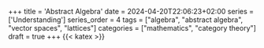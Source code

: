 +++
title = 'Abstract Algebra'
date = 2024-04-20T22:06:23+02:00
series = ['Understanding']
series_order = 4
tags = ["algebra", "abstract algebra", "vector spaces", "lattices"]
categories = ["mathematics", "category theory"]
draft = true
+++
{{< katex >}}
<!-- tags = ..."universal algebra", "set theory", "group theory", "ring theory", "field theory", "module theory",  -->
